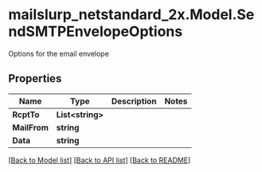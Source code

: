 # mailslurp_netstandard_2x.Model.SendSMTPEnvelopeOptions
Options for the email envelope

## Properties

Name | Type | Description | Notes
------------ | ------------- | ------------- | -------------
**RcptTo** | **List&lt;string&gt;** |  | 
**MailFrom** | **string** |  | 
**Data** | **string** |  | 

[[Back to Model list]](../README#documentation-for-models) [[Back to API list]](../README#documentation-for-api-endpoints) [[Back to README]](../README)

